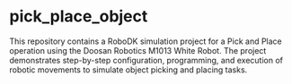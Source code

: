# pick_place_object
This repository contains a RoboDK simulation project for a Pick and Place operation using the Doosan Robotics M1013 White Robot. The project demonstrates step-by-step configuration, programming, and execution of robotic movements to simulate object picking and placing tasks.
